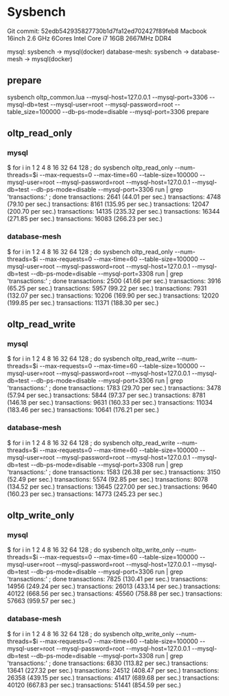 # Sysbench

Git commit: 52edb542935827730b1d7fa12ed702427f89feb8
Macbook 16inch 2.6 GHz 6Cores Intel Core i7 16GB 2667MHz DDR4

mysql: sysbench -> mysql(docker)
database-mesh: sysbench -> database-mesh -> mysql(docker)

## prepare
sysbench oltp_common.lua --mysql-host=127.0.0.1 --mysql-port=3306 --mysql-db=test --mysql-user=root --mysql-password=root --table_size=100000 --db-ps-mode=disable --mysql-port=3306 prepare

## oltp_read_only
### mysql
$ for i in 1 2 4 8 16 32 64 128 ; do sysbench oltp_read_only --num-threads=$i --max-requests=0 --max-time=60 --table-size=100000 --mysql-user=root --mysql-password=root --mysql-host=127.0.0.1 --mysql-db=test --db-ps-mode=disable --mysql-port=3306 run | grep 'transactions:' ; done
    transactions:                        2641   (44.01 per sec.)
    transactions:                        4748   (79.10 per sec.)
    transactions:                        8161   (135.95 per sec.)
    transactions:                        12047  (200.70 per sec.)
    transactions:                        14135  (235.32 per sec.)
    transactions:                        16344  (271.85 per sec.)
    transactions:                        16083  (266.23 per sec.)

### database-mesh 
$ for i in 1 2 4 8 16 32 64 128 ; do sysbench oltp_read_only --num-threads=$i --max-requests=0 --max-time=60 --table-size=100000 --mysql-user=root --mysql-password=root --mysql-host=127.0.0.1 --mysql-db=test --db-ps-mode=disable --mysql-port=3308 run | grep 'transactions:' ; done
    transactions:                        2500   (41.66 per sec.)
    transactions:                        3916   (65.25 per sec.)
    transactions:                        5957   (99.22 per sec.)
    transactions:                        7931   (132.07 per sec.)
    transactions:                        10206  (169.90 per sec.)
    transactions:                        12020  (199.85 per sec.)
    transactions:                        11371  (188.30 per sec.)


## oltp_read_write
### mysql
$ for i in 1 2 4 8 16 32 64 128 ; do sysbench oltp_read_write --num-threads=$i --max-requests=0 --max-time=60 --table-size=100000 --mysql-user=root --mysql-password=root --mysql-host=127.0.0.1 --mysql-db=test --db-ps-mode=disable --mysql-port=3306 run | grep 'transactions:' ; done
    transactions:                        1783   (29.70 per sec.)
    transactions:                        3478   (57.94 per sec.)
    transactions:                        5844   (97.37 per sec.)
    transactions:                        8781   (146.18 per sec.)
    transactions:                        9631   (160.33 per sec.)
    transactions:                        11034  (183.46 per sec.)
    transactions:                        10641  (176.21 per sec.)

### database-mesh 
$ for i in 1 2 4 8 16 32 64 128 ; do sysbench oltp_read_write --num-threads=$i --max-requests=0 --max-time=60 --table-size=100000 --mysql-user=root --mysql-password=root --mysql-host=127.0.0.1 --mysql-db=test --db-ps-mode=disable --mysql-port=3308 run | grep 'transactions:' ; done
    transactions:                        1583   (26.38 per sec.)
    transactions:                        3150   (52.49 per sec.)
    transactions:                        5574   (92.85 per sec.)
    transactions:                        8078   (134.52 per sec.)
    transactions:                        13645  (227.00 per sec.)
    transactions:                        9640   (160.23 per sec.)
    transactions:                        14773  (245.23 per sec.)

## oltp_write_only
### mysql
$ for i in 1 2 4 8 16 32 64 128 ; do sysbench oltp_write_only --num-threads=$i --max-requests=0 --max-time=60 --table-size=100000 --mysql-user=root --mysql-password=root --mysql-host=127.0.0.1 --mysql-db=test --db-ps-mode=disable --mysql-port=3306 run | grep 'transactions:' ; done
    transactions:                        7825   (130.41 per sec.)
    transactions:                        14956  (249.24 per sec.)
    transactions:                        26013  (433.14 per sec.)
    transactions:                        40122  (668.56 per sec.)
    transactions:                        45560  (758.88 per sec.)
    transactions:                        57663  (959.57 per sec.)

### database-mesh 
$ for i in 1 2 4 8 16 32 64 128 ; do sysbench oltp_write_only --num-threads=$i --max-requests=0 --max-time=60 --table-size=100000 --mysql-user=root --mysql-password=root --mysql-host=127.0.0.1 --mysql-db=test --db-ps-mode=disable --mysql-port=3308 run | grep 'transactions:' ; done
    transactions:                        6830   (113.82 per sec.)
    transactions:                        13641  (227.32 per sec.)
    transactions:                        24512  (408.47 per sec.)
    transactions:                        26358  (439.15 per sec.)
    transactions:                        41417  (689.68 per sec.)
    transactions:                        40120  (667.83 per sec.)
    transactions:                        51441  (854.59 per sec.)


